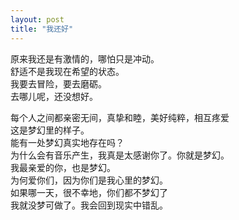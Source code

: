 ```yaml
---
layout: post
title: "我还好"
---
```

原来我还是有激情的，哪怕只是冲动。  
舒适不是我现在希望的状态。  
我要去冒险，要去磨砺。  
去哪儿呢，还没想好。  

每个人之间都亲密无间，真挚和睦，美好纯粹，相互疼爱  
这是梦幻里的样子。  
能有一处梦幻真实地存在吗？  
为什么会有音乐产生，我真是太感谢你了。你就是梦幻。  
我最亲爱的你，也是梦幻。  
为何爱你们，因为你们是我心里的梦幻。  
如果哪一天，很不幸地，你们都不梦幻了  
我就没梦可做了。我会回到现实中错乱。							  
		
